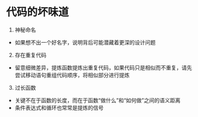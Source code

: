 # 代码的坏味道
1. 神秘命名
  - 如果想不出一个好名字，说明背后可能潜藏着更深的设计问题
2. 存在重复代码
  - 留意细微差异，提炼函数提炼出重复代码，如果代码只是相似而不重复，请先尝试移动语句重组代码顺序，将相似部分进行提炼
3. 过长函数
  - 关键不在于函数的长度，而在于函数“做什么”和“如何做”之间的语义距离
  - 条件表达式和循环也常常是提炼的信号